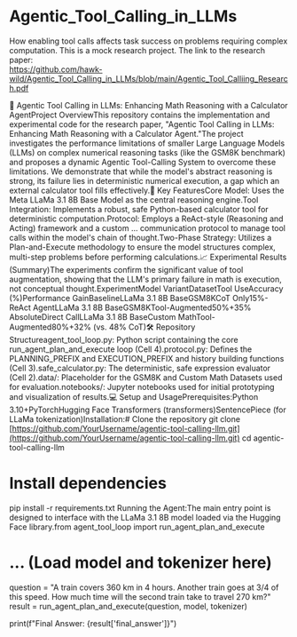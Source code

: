 # Agentic_Tool_Calling_in_LLMs
How enabling tool calls affects task success on problems requiring complex computation.
This is a mock research project.
The link to the research paper:  
https://github.com/hawk-wild/Agentic_Tool_Calling_in_LLMs/blob/main/Agentic_Tool_Calliing_Research.pdf


🧮 Agentic Tool Calling in LLMs: Enhancing Math Reasoning with a Calculator AgentProject OverviewThis repository contains the implementation and experimental code for the research paper, "Agentic Tool Calling in LLMs: Enhancing Math Reasoning with a Calculator Agent."The project investigates the performance limitations of smaller Large Language Models (LLMs) on complex numerical reasoning tasks (like the GSM8K benchmark) and proposes a dynamic Agentic Tool-Calling System to overcome these limitations. We demonstrate that while the model's abstract reasoning is strong, its failure lies in deterministic numerical execution, a gap which an external calculator tool fills effectively.🚀 Key FeaturesCore Model: Uses the Meta LLaMa 3.1 8B Base Model as the central reasoning engine.Tool Integration: Implements a robust, safe Python-based calculator tool for deterministic computation.Protocol: Employs a ReAct-style (Reasoning and Acting) framework and a custom <CALC>...</CALC> communication protocol to manage tool calls within the model's chain of thought.Two-Phase Strategy: Utilizes a Plan-and-Execute methodology to ensure the model structures complex, multi-step problems before performing calculations.📈 Experimental Results (Summary)The experiments confirm the significant value of tool augmentation, showing that the LLM's primary failure in math is execution, not conceptual thought.ExperimentModel VariantDatasetTool UseAccuracy (%)Performance GainBaselineLLaMa 3.1 8B BaseGSM8KCoT Only15%-ReAct AgentLLaMa 3.1 8B BaseGSM8KTool-Augmented50%+35% AbsoluteDirect CallLLaMa 3.1 8B BaseCustom MathTool-Augmented80%+32% (vs. 48% CoT)🛠️ Repository Structureagent_tool_loop.py: Python script containing the core run_agent_plan_and_execute loop (Cell 4).protocol.py: Defines the PLANNING_PREFIX and EXECUTION_PREFIX and history building functions (Cell 3).safe_calculator.py: The deterministic, safe expression evaluator (Cell 2).data/: Placeholder for the GSM8K and Custom Math Datasets used for evaluation.notebooks/: Jupyter notebooks used for initial prototyping and visualization of results.💻 Setup and UsagePrerequisites:Python 3.10+PyTorchHugging Face Transformers (transformers)SentencePiece (for LLaMa tokenization)Installation:# Clone the repository
git clone [https://github.com/YourUsername/agentic-tool-calling-llm.git](https://github.com/YourUsername/agentic-tool-calling-llm.git)
cd agentic-tool-calling-llm

# Install dependencies
pip install -r requirements.txt
Running the Agent:The main entry point is designed to interface with the LLaMa 3.1 8B model loaded via the Hugging Face library.from agent_tool_loop import run_agent_plan_and_execute
# ... (Load model and tokenizer here)

question = "A train covers 360 km in 4 hours. Another train goes at 3/4 of this speed. How much time will the second train take to travel 270 km?"
result = run_agent_plan_and_execute(question, model, tokenizer)

print(f"Final Answer: {result['final_answer']}")
